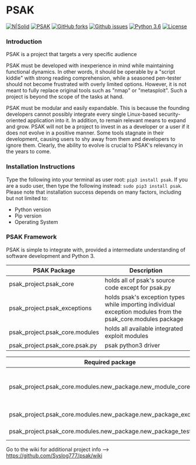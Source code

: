 # PSAK  

[![N|Solid](https://www.python.org/static/community_logos/python-powered-w-100x40.png)](https://nodesource.com/products/nsolid)
[![PSAK](https://img.shields.io/badge/PSAK-Open--Source-000000.svg)](https://github.com/Syslog777/psak/) [![GitHub forks](https://img.shields.io/github/forks/Syslog777/psak.svg)](https://github.com/Syslog777/psak/network) [![Github issues](https://img.shields.io/github/issues/Syslog777/psak.svg)](https://github.com/Syslog777/psak/issues) [![Python 3.6](https://img.shields.io/badge/Python-3.6-00BFFF.svg)](https://www.python.org/downloads/release/python-363/) [![License](https://img.shields.io/github/license/Syslog777/psak.svg)](https://github.com/Syslog777/psak/blob/Release-0.5/LICENSE)


### Introduction
PSAK is a project that targets a very specific audience

PSAK must be developed with inexperience in mind while maintaining functional dynamics. In other words, it should be operable by a "script kiddie" with strong reading comprehension, while a seasoned pen-tester should not become frustrated with overly limited options. However, it is not meant to fully replace original tools such as "nmap" or "metasploit". Such a project is beyond the scope of the tasks at hand.

PSAK must be modular and easily expandable. This is because the founding developers cannot possibly integrate every single Linux-based 
security-oriented application into it. In addition, to remain relevant means to expand and grow. PSAK will not be a project to invest in as a developer or a user if it does not evolve in a positive manner. Some tools stagnate in their development, causing users to shy away from them and developers to ignore them. Clearly, the ability to evolve is crucial to PSAK's relevancy in the years to come.


### Installation Instructions
Type the following into your terminal as user root:
```pip3 install psak```.
If you are a sudo user, then type the following instead:
```sudo pip3 install psak```.
Please note that installation success depends on many factors, including but not limited to:
- Python version
- Pip version
- Operating System

### PSAK Framework
PSAK is simple to integrate with, provided a intermediate
understanding of software development and Python 3.

PSAK Package  | Description
------------- | -------------
psak_project.psak_core  | holds all of psak's source code except for psak.py
psak_project.psak_exceptions  | holds psak's exception types while importing individual exception modules from the psak_core.modules package
psak_project.psak_core.modules  | holds all available integrated exploit modules
psak_project.psak_core.psak.py | psak python3 driver

Required package  |  Description
-------------|------------
psak_project.psak_core.modules.new_package.new_module_core | holds all of your main functional source code
psak_project.psak_core.modules.new_package.new_package_exceptions | holds your exceptions
psak_project.psak_core.modules.new_package.new_package_tests | holds all of your tests


Go to the wiki for additional project info --> https://github.com/Syslog777/psak/wiki
